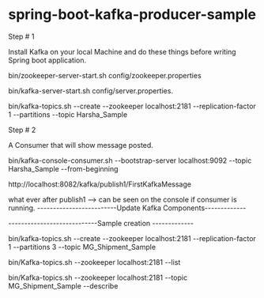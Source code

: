 # spring-boot-kafka-producer-sample

Step # 1 

Install Kafka on your local Machine and do these things before writing Spring boot application.

bin/zookeeper-server-start.sh config/zookeeper.properties

bin/kafka-server-start.sh config/server.properties.

bin/kafka-topics.sh --create --zookeeper localhost:2181 --replication-factor 1 --partitions --topic Harsha_Sample

Step # 2 

A Consumer that will show message posted.

bin/kafka-console-consumer.sh --bootstrap-server localhost:9092 --topic Harsha_Sample --from-beginning 


http://localhost:8082/kafka/publish1/FirstKafkaMessage 

what ever after publish1 —> can be seen on the console if consumer is running.
-------------------------Update Kafka Components-------------

----------------------------Sample creation -------------

bin/kafka-topics.sh --create --zookeeper localhost:2181 --replication-factor 1 --partitions 3 --topic MG_Shipment_Sample

bin/Kafka-topics.sh --zookeeper localhost:2181 --list

bin/Kafka-topics.sh --zookeeper localhost:2181 --topic MG_Shipment_Sample --describe








